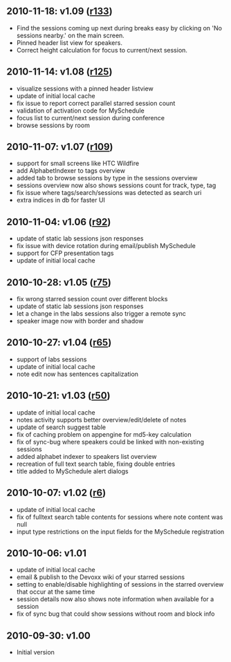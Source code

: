 ## 2010-11-18: v1.09 ([r133](https://code.google.com/p/devoxx2010/source/detail?r=133)) ##
  * Find the sessions coming up next during breaks easy by clicking on 'No sessions nearby.' on the main screen.
  * Pinned header list view for speakers.
  * Correct height calculation for focus to current/next session.

## 2010-11-14: v1.08 ([r125](https://code.google.com/p/devoxx2010/source/detail?r=125)) ##
  * visualize sessions with a pinned header listview
  * update of initial local cache
  * fix issue to report correct parallel starred session count
  * validation of activation code for MySchedule
  * focus list to current/next session during conference
  * browse sessions by room

## 2010-11-07: v1.07 ([r109](https://code.google.com/p/devoxx2010/source/detail?r=109)) ##
  * support for small screens like HTC Wildfire
  * add AlphabetIndexer to tags overview
  * added tab to browse sessions by type in the sessions overview
  * sessions overview now also shows sessions count for track, type, tag
  * fix issue where tags/search/sessions was detected as search uri
  * extra indices in db for faster UI

## 2010-11-04: v1.06 ([r92](https://code.google.com/p/devoxx2010/source/detail?r=92)) ##
  * update of static lab sessions json responses
  * fix issue with device rotation during email/publish MySchedule
  * support for CFP presentation tags
  * update of initial local cache

## 2010-10-28: v1.05 ([r75](https://code.google.com/p/devoxx2010/source/detail?r=75)) ##
  * fix wrong starred session count over different blocks
  * update of static lab sessions json responses
  * let a change in the labs sessions also trigger a remote sync
  * speaker image now with border and shadow

## 2010-10-27: v1.04 ([r65](https://code.google.com/p/devoxx2010/source/detail?r=65)) ##
  * support of labs sessions
  * update of initial local cache
  * note edit now has sentences capitalization

## 2010-10-21: v1.03 ([r50](https://code.google.com/p/devoxx2010/source/detail?r=50)) ##
  * update of initial local cache
  * notes activity supports better overview/edit/delete of notes
  * update of search suggest table
  * fix of caching problem on appengine for md5-key calculation
  * fix of sync-bug where speakers could be linked with non-existing sessions
  * added alphabet indexer to speakers list overview
  * recreation of full text search table, fixing double entries
  * title added to MySchedule alert dialogs

## 2010-10-07: v1.02 ([r6](https://code.google.com/p/devoxx2010/source/detail?r=6)) ##
  * update of initial local cache
  * fix of fulltext search table contents for sessions where note content was null
  * input type restrictions on the input fields for the MySchedule registration

## 2010-10-06: v1.01 ##
  * update of initial local cache
  * email & publish to the Devoxx wiki of your starred sessions
  * setting to enable/disable highlighting of sessions in the starred overview that occur at the same time
  * session details now also shows note information when available for a session
  * fix of sync bug that could show sessions without room and block info

## 2010-09-30: v1.00 ##
  * Initial version
